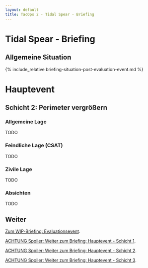 ```yaml
---
layout: default
title: TacOps 2 - Tidal Spear - Briefing
---
```


<div markdown="1" class="briefing-textblock">

# Tidal Spear - Briefing

## Allgemeine Situation

{% include_relative briefing-situation-post-evaluation-event.md %}

# Hauptevent

## Schicht 2: Perimeter vergrößern   

### Allgemeine Lage

TODO

### Feindliche Lage (CSAT)

TODO

### Zivile Lage

TODO

### Absichten

TODO

## Weiter

[Zum WIP-Briefing: Evaluationsevent](./briefing-evaluation-event.html).

[ACHTUNG Spoiler: Weiter zum Briefing: Hauptevent - Schicht 1](./briefing-main-event-1.html).

[ACHTUNG Spoiler: Weiter zum Briefing: Hauptevent - Schicht 2](./briefing-main-event-2.html).

[ACHTUNG Spoiler: Weiter zum Briefing: Hauptevent - Schicht 3](./briefing-main-event-3.html).

</div>
